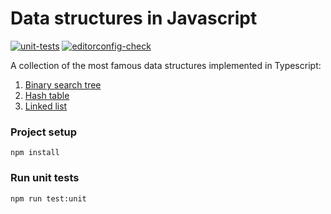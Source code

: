 # Data structures in Javascript

[![unit-tests](https://github.com/alexmozheyko/data-structures/actions/workflows/unit-tests.yml/badge.svg)](https://github.com/alexmozheyko/data-structures/actions/workflows/unit-tests.yml)
[![editorconfig-check](https://github.com/alexmozheyko/data-structures/actions/workflows/.editorconfig-check.yml/badge.svg)](https://github.com/alexmozheyko/data-structures/actions/workflows/.editorconfig-check.yml)

A collection of the most famous data structures implemented in Typescript:

1. [Binary search tree](src/binary-search-tree)
2. [Hash table](src/hash-table)
3. [Linked list](src/linked-list)

### Project setup
```
npm install
```

### Run unit tests
```
npm run test:unit
```
